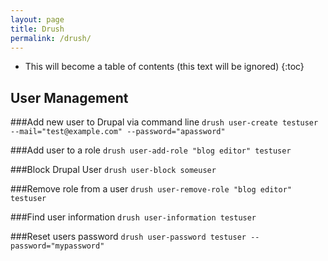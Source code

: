 ```yaml
---
layout: page
title: Drush
permalink: /drush/
---
```


* This will become a table of contents (this text will be ignored)
{:toc}

User Management
------------------

###Add new user to Drupal via command line
`drush user-create testuser --mail="test@example.com" --password="apassword"`

###Add user to a role
`drush user-add-role "blog editor" testuser`

###Block Drupal User
`drush user-block someuser`

###Remove role from a user
`drush user-remove-role "blog editor" testuser`

###Find user information
`drush user-information testuser`

###Reset users password
`drush user-password testuser --password="mypassword"`

